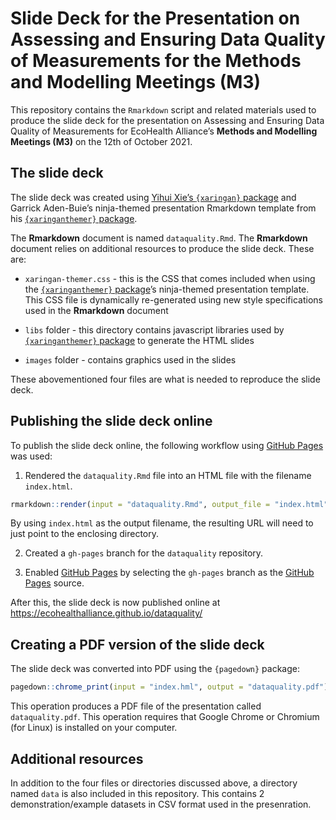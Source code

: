 
<!-- README.md is generated from README.Rmd. Please edit that file -->

# Slide Deck for the Presentation on Assessing and Ensuring Data Quality of Measurements for the Methods and Modelling Meetings (M3)

<!-- badges: start -->
<!-- badges: end -->

This repository contains the `Rmarkdown` script and related materials
used to produce the slide deck for the presentation on Assessing and
Ensuring Data Quality of Measurements for EcoHealth Alliance’s **Methods
and Modelling Meetings (M3)** on the 12th of October 2021.

## The slide deck

The slide deck was created using [Yihui Xie’s `{xaringan}`
package](https://github.com/yihui/xaringan) and Garrick Aden-Buie’s
ninja-themed presentation Rmarkdown template from his
[`{xaringanthemer}`
package](https://github.com/gadenbuie/xaringanthemer).

The **Rmarkdown** document is named `dataquality.Rmd`. The **Rmarkdown**
document relies on additional resources to produce the slide deck. These
are:

-   `xaringan-themer.css` - this is the CSS that comes included when
    using the [`{xaringanthemer}`
    package](https://github.com/gadenbuie/xaringanthemer)’s ninja-themed
    presentation template. This CSS file is dynamically re-generated
    using new style specifications used in the **Rmarkdown** document

-   `libs` folder - this directory contains javascript libraries used by
    [`{xaringanthemer}`
    package](https://github.com/gadenbuie/xaringanthemer) to generate
    the HTML slides

-   `images` folder - contains graphics used in the slides

These abovementioned four files are what is needed to reproduce the
slide deck.

## Publishing the slide deck online

To publish the slide deck online, the following workflow using [GitHub
Pages](https://pages.github.com) was used:

1.  Rendered the `dataquality.Rmd` file into an HTML file with the
    filename `index.html`.

``` r
rmarkdown::render(input = "dataquality.Rmd", output_file = "index.html")
```

By using `index.html` as the output filename, the resulting URL will
need to just point to the enclosing directory.

2.  Created a `gh-pages` branch for the `dataquality` repository.

3.  Enabled [GitHub Pages](https://pages.github.com) by selecting the
    `gh-pages` branch as the [GitHub Pages](https://pages.github.com)
    source.

After this, the slide deck is now published online at
<https://ecohealthalliance.github.io/dataquality/>

## Creating a PDF version of the slide deck

The slide deck was converted into PDF using the `{pagedown}` package:

``` r
pagedown::chrome_print(input = "index.hml", output = "dataquality.pdf")
```

This operation produces a PDF file of the presentation called
`dataquality.pdf`. This operation requires that Google Chrome or
Chromium (for Linux) is installed on your computer.

## Additional resources

In addition to the four files or directories discussed above, a
directory named `data` is also included in this repository. This
contains 2 demonstration/example datasets in CSV format used in the
presenration.

